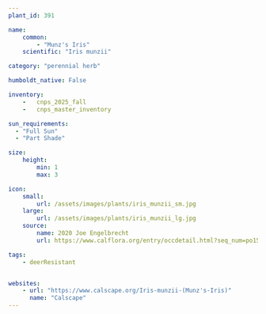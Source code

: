 ```yaml
---
plant_id: 391

name: 
    common:  
        - "Munz's Iris" 
    scientific: "Iris munzii"  

category: "perennial herb"

humboldt_native: False

inventory: 
    -   cnps_2025_fall
    -   cnps_master_inventory

sun_requirements:
  - "Full Sun"
  - "Part Shade"

size:
    height: 
        min: 1
        max: 3

icon:
    small: 
        url: /assets/images/plants/iris_munzii_sm.jpg
    large:
        url: /assets/images/plants/iris_munzii_lg.jpg
    source: 
        name: 2020 Joe Engelbrecht 
        url: https://www.calflora.org/entry/occdetail.html?seq_num=po156707 

tags:
    - deerResistant


websites: 
    - url: "https://www.calscape.org/Iris-munzii-(Munz's-Iris)"
      name: "Calscape"
---
```



